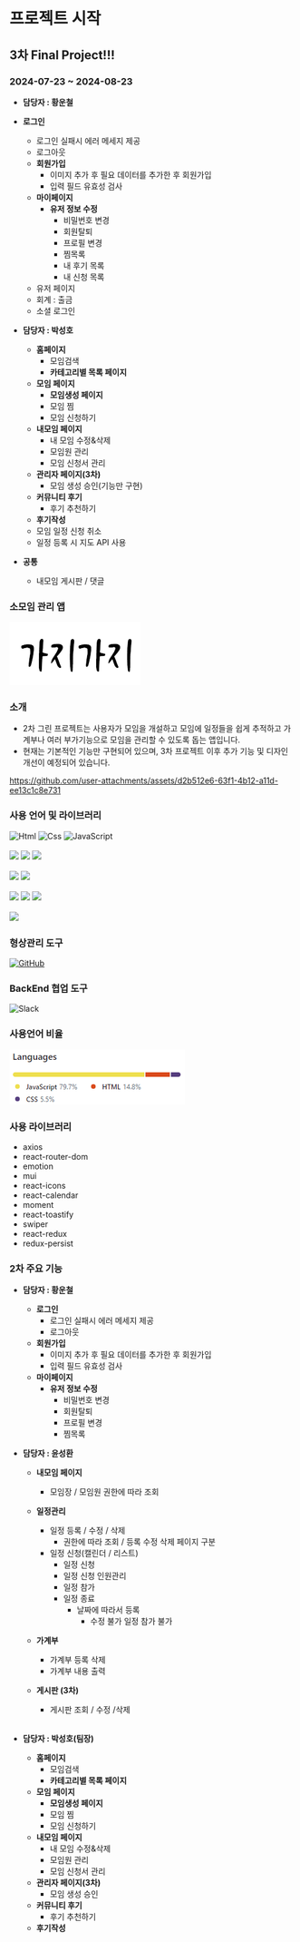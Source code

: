# 프로젝트 시작

## 3차 Final Project!!!

### 2024-07-23 ~ 2024-08-23

- **담당자 : 황운철**

- **로그인**

  - 로그인 실패시 에러 메세지 제공
  - 로그아웃
  - **회원가입**
    - 이미지 추가 후 필요 데이터를 추가한 후 회원가입
    - 입력 필드 유효성 검사
  - **마이페이지**
    - **유저 정보 수정**
      - 비밀번호 변경
      - 회원탈퇴
      - 프로필 변경
      - 찜목록
      - 내 후기 목록
      - 내 신청 목록
  - 유저 페이지
  - 회계 : 출금
  - 소셜 로그인
    <br/>

- **담당자 : 박성호**

  - **홈페이지**
    - 모임검색
    - **카테고리별 목록 페이지**
  - **모임 페이지**
    - **모임생성 페이지**
    - 모임 찜
    - 모임 신청하기
  - **내모임 페이지**
    - 내 모임 수정&삭제
    - 모임원 관리
    - 모임 신청서 관리
  - **관리자 페이지(3차)**
    - 모임 생성 승인(기능만 구현)
  - **커뮤니티 후기**
    - 후기 추천하기
  - **후기작성**
  - 모임 일정 신청 취소
  - 일정 등록 시 지도 API 사용

- **공통**
  - 내모임 게시판 / 댓글

### 소모임 관리 앱

<a href="https://github.com/shparknr11/gazigazi" style="width:1000px">
<img src="./src/images/logo2.png" >
</a>

### 소개

- 2차 그린 프로젝트는 사용자가 모임을 개설하고 모임에 일정들을 쉽게 추적하고 가계부나 여러 부가기능으로 모임을 관리할 수 있도록 돕는 앱입니다.
  <br/>
- 현재는 기본적인 기능만 구현되어 있으며, 3차 프로젝트 이후 추가 기능 및 디자인 개선이 예정되어 있습니다.

https://github.com/user-attachments/assets/d2b512e6-63f1-4b12-a11d-ee13c1c8e731

### 사용 언어 및 라이브러리

<div>
<img alt="Html" src ="https://img.shields.io/badge/HTML-E34F26.svg?&style=for-the-badge&logo=HTML&logoColor=white"/>

<img alt="Css" src ="https://img.shields.io/badge/CSS-1572B6.svg?&style=for-the-badge&logo=CSS&logoColor=white"/>

<img alt="JavaScript" src ="https://img.shields.io/badge/JavaScriipt-F7DF1E.svg?&style=for-the-badge&logo=JavaScript&logoColor=black"/>
</div>
<br/>
<div>
<img src="https://img.shields.io/badge/react.js-61DAFB?style=for-the-badge&logo=react&logoColor=black"/>

<!-- <img src="https://img.shields.io/badge/sass-CC6699?style=for-the-badge&logo=Sass&logoColor=white"> -->

<img src="https://img.shields.io/badge/emotion-cc6ac4?style=for-the-badge&logo=emotion&logoColor=white">
<img src="https://img.shields.io/badge/resetCss-black?style=for-the-badge&logo=resetCss&logoColor=white">
</div>
<br/>
<div>

<img src="https://img.shields.io/badge/axios-5A29E4?style=for-the-badge&logo=axios&logoColor=white">

<img src="https://img.shields.io/badge/react router-CA4245?style=for-the-badge&logo=reactrouter&logoColor=white">
</div>
<br/>
<div>
  <img src="https://img.shields.io/badge/figma-F24E1E?style=for-the-badge&logo=figma&logoColor=white">
  <img src="https://img.shields.io/badge/notion-000000?style=for-the-badge&logo=notion&logoColor=white">
  <img src="https://img.shields.io/badge/Eslint-4B32C3?style=for-the-badge&logo=Eslint&logoColor=white">
</div>
<br/>
<div>
   <img src="https://img.shields.io/badge/Prettier-F7B93E?style=for-the-badge&logo=Prettier&logoColor=white">
</div>

### 형상관리 도구

<a href = "https://github.com/shparknr11/gazigazi"><img alt="GitHub" src ="https://img.shields.io/badge/GitHub-181717.svg?&style=for-the-badge&logo=GitHub&logoColor=white"/>
</a>

### BackEnd 협업 도구

<img alt="Slack" src ="https://img.shields.io/badge/Slack-4A154B.svg?&style=for-the-badge&logo=Slack&logoColor=white"/>

### 사용언어 비율

<img src="./src/images/useLang.png">

### 사용 라이브러리

- axios
- react-router-dom
- emotion
- mui
- react-icons
- react-calendar
- moment
- react-toastify
- swiper
- react-redux
- redux-persist

### 2차 주요 기능

- **담당자 : 황운철**

  - **로그인**
    - 로그인 실패시 에러 메세지 제공
    - 로그아웃
  - **회원가입**
    - 이미지 추가 후 필요 데이터를 추가한 후 회원가입
    - 입력 필드 유효성 검사
  - **마이페이지**
    - **유저 정보 수정**
      - 비밀번호 변경
      - 회원탈퇴
      - 프로필 변경
      - 찜목록
        <br/>

- **담당자 : 윤성환**

  - **내모임 페이지**
    - 모임장 / 모임원 권한에 따라 조회
  - **일정관리**
    - 일정 등록 / 수정 / 삭제
      - 권한에 따라 조회 / 등록 수정 삭제 페이지 구분
    - 일정 신청(캘린더 / 리스트)
      - 일정 신청
      - 일정 신청 인원관리
      - 일정 참가
      - 일정 종료
        - 날짜에 따라서 등록
          - 수정 불가 일정 참가 불가
  - **가계부**
    - 가계부 등록 삭제
    - 가계부 내용 출력
  - **게시판 (3차)**

    - 게시판 조회 / 수정 /삭제

    <br/>

- **담당자 : 박성호(팀장)**
  - **홈페이지**
    - 모임검색
    - **카테고리별 목록 페이지**
  - **모임 페이지**
    - **모임생성 페이지**
    - 모임 찜
    - 모임 신청하기
  - **내모임 페이지**
    - 내 모임 수정&삭제
    - 모임원 관리
    - 모임 신청서 관리
  - **관리자 페이지(3차)**
    - 모임 생성 승인
  - **커뮤니티 후기**
    - 후기 추천하기
  - **후기작성**
